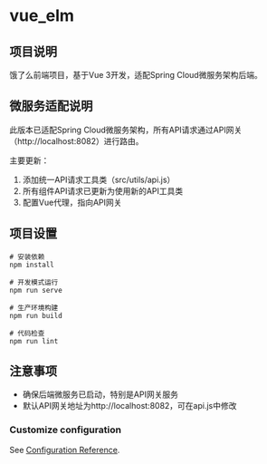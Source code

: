 # vue_elm

## 项目说明
饿了么前端项目，基于Vue 3开发，适配Spring Cloud微服务架构后端。

## 微服务适配说明
此版本已适配Spring Cloud微服务架构，所有API请求通过API网关（http://localhost:8082）进行路由。

主要更新：
1. 添加统一API请求工具类（src/utils/api.js）
2. 所有组件API请求已更新为使用新的API工具类
3. 配置Vue代理，指向API网关

## 项目设置
```
# 安装依赖
npm install

# 开发模式运行
npm run serve

# 生产环境构建
npm run build

# 代码检查
npm run lint
```

## 注意事项
- 确保后端微服务已启动，特别是API网关服务
- 默认API网关地址为http://localhost:8082，可在api.js中修改

### Customize configuration
See [Configuration Reference](https://cli.vuejs.org/config/).
